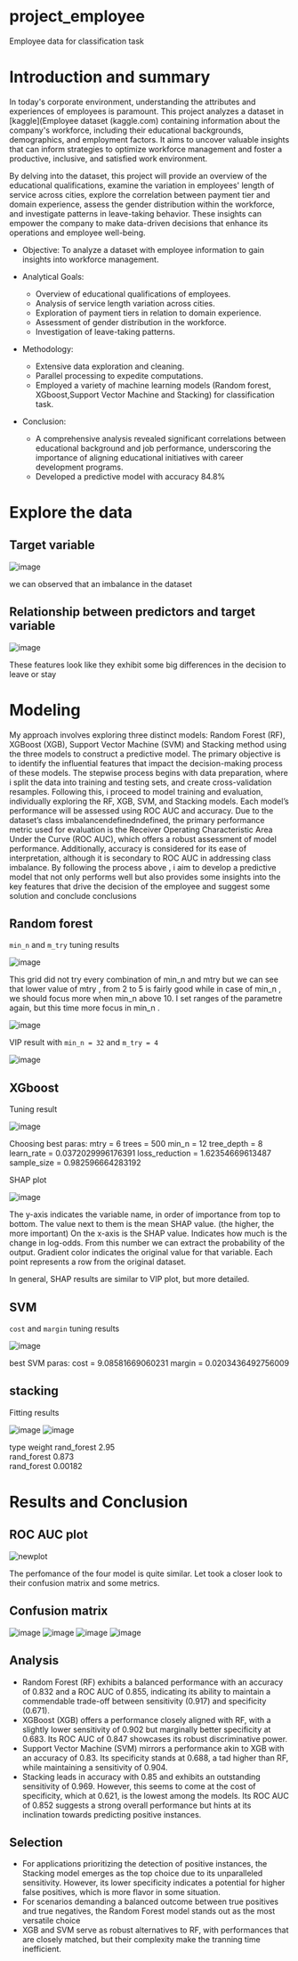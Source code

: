 # project_employee
Employee data for classification task

# Introduction and summary

In today's corporate environment, understanding the attributes and experiences of employees is paramount. This project analyzes a dataset in \[kaggle\](Employee dataset (kaggle.com) containing information about the company's workforce, including their educational backgrounds, demographics, and employment factors. It aims to uncover valuable insights that can inform strategies to optimize workforce management and foster a productive, inclusive, and satisfied work environment.

By delving into the dataset, this project will provide an overview of the educational qualifications, examine the variation in employees' length of service across cities, explore the correlation between payment tier and domain experience, assess the gender distribution within the workforce, and investigate patterns in leave-taking behavior. These insights can empower the company to make data-driven decisions that enhance its operations and employee well-being.

* Objective: To analyze a dataset with employee information to gain insights into workforce management.

* Analytical Goals:
    + Overview of educational qualifications of employees.
    + Analysis of service length variation across cities.
    + Exploration of payment tiers in relation to domain experience.
    + Assessment of gender distribution in the workforce.
    + Investigation of leave-taking patterns.
* Methodology:
    + Extensive data exploration and cleaning.
    + Parallel processing to expedite computations.
    + Employed a variety of machine learning models (Random forest, XGboost,Support Vector Machine and Stacking) for classification task.
* Conclusion:
    + A comprehensive analysis revealed significant correlations between educational background and job performance, underscoring the importance of aligning educational initiatives with career development programs.
    + Developed a predictive model with accuracy 84.8% 

# Explore the data

## Target variable

![image](https://github.com/vn-quant/project_employee/assets/83815398/f698f3f7-65b3-4a5f-a0b8-34e040130b62)

we can observed that an imbalance in the dataset

## Relationship between predictors and target variable

![image](https://github.com/vn-quant/project_employee/assets/83815398/42440521-856f-4687-b7be-6526048d21e3)

These features look like they exhibit some big differences in the decision to leave or stay

# Modeling

My approach involves exploring three distinct models: Random Forest (RF), XGBoost (XGB), Support Vector Machine (SVM) and Stacking method using the three models to construct a predictive model. The primary objective is to identify the influential features that impact the decision-making process of these models.
The stepwise process begins with data preparation, where i split the data into training and testing sets, and create cross-validation resamples. Following this, i proceed to model training and evaluation, individually exploring the RF, XGB, SVM, and Stacking models. Each model’s performance will be assessed using ROC AUC and accuracy.
Due to the dataset’s class imbalancendefinedndefined, the primary performance metric used for evaluation is the Receiver Operating Characteristic Area Under the Curve (ROC AUC), which offers a robust assessment of model performance. Additionally, accuracy is considered for its ease of interpretation, although it is secondary to ROC AUC in addressing class imbalance.
By following the process above , i aim to develop a predictive model that not only performs well but also provides some insights into the key features that drive the decision of the employee and suggest some solution and conclude conclusions

## Random forest

`min_n` and `m_try` tuning results

![image](https://github.com/vn-quant/project_employee/assets/83815398/2b49eda9-9e7f-4daa-91d8-0af5f910b62d)

This grid did not try every combination of min_n and mtry but we can see that lower value of mtry , from 2 to 5 is fairly good while in case of min_n , we should focus more when min_n above 10. I set ranges of the parametre again, but this time more focus in min_n .

![image](https://github.com/vn-quant/project_employee/assets/83815398/636ec683-a064-4755-8437-ec95c192ed02)

VIP result with `min_n = 32` and `m_try = 4` 

![image](https://github.com/vn-quant/project_employee/assets/83815398/b45ebcec-f5e3-4b52-adc6-b523435a59de)


## XGboost

Tuning result

![image](https://github.com/vn-quant/project_employee/assets/83815398/6aa2fef8-6979-44c5-bc5a-f7396af65834)

Choosing best paras:
  mtry = 6
  trees = 500
  min_n = 12
  tree_depth = 8
  learn_rate = 0.0372029996176391
  loss_reduction = 1.62354669613487
  sample_size = 0.982596664283192
  
SHAP plot

![image](https://github.com/vn-quant/project_employee/assets/83815398/dd032b12-130f-4a6f-9269-eac5d54a7d10)

The y-axis indicates the variable name, in order of importance from top to bottom. The value next to them is the mean SHAP value. (the higher, the more important)
On the x-axis is the SHAP value. Indicates how much is the change in log-odds. From this number we can extract the probability of the output.
Gradient color indicates the original value for that variable.
Each point represents a row from the original dataset.

In general, SHAP results are similar to VIP plot, but more detailed.

## SVM

`cost` and `margin` tuning results

![image](https://github.com/vn-quant/project_employee/assets/83815398/24aa25b6-47c4-4a1e-b203-6754f6f1e59e)

best SVM paras:
  cost = 9.08581669060231
  margin = 0.0203436492756009

## stacking

Fitting results

![image](https://github.com/vn-quant/project_employee/assets/83815398/a7bfc6cb-0f31-451b-9cdd-9f5c3c182877)
![image](https://github.com/vn-quant/project_employee/assets/83815398/b6faadb0-9fcd-4db9-94e6-4d6787ebbf3f)

type          weight
rand_forest   2.95   
rand_forest   0.873  
rand_forest   0.00182


# Results and Conclusion

## ROC AUC plot

![newplot](https://github.com/vn-quant/project_employee/assets/83815398/1b16fd3c-2316-4f73-aae1-b0bab5a7edfa)

The perfomance of the four model is quite similar. Let took a closer look to their confusion matrix and some metrics.

## Confusion matrix

![image](https://github.com/vn-quant/project_employee/assets/83815398/fc425ce9-154b-4791-8ac0-15d5254c99c3)
![image](https://github.com/vn-quant/project_employee/assets/83815398/0e401215-08f1-4784-9272-f919a3b3e108)
![image](https://github.com/vn-quant/project_employee/assets/83815398/74afdc43-7cdc-42a0-a8ba-5d09c4a36203)
![image](https://github.com/vn-quant/project_employee/assets/83815398/415892a5-3409-4dad-a414-b2334696ede3)


## Analysis
- Random Forest (RF) exhibits a balanced performance with an accuracy of 0.832 and a ROC AUC of 0.855, indicating its ability to maintain a commendable trade-off between sensitivity (0.917) and specificity (0.671).
- XGBoost (XGB) offers a performance closely aligned with RF, with a slightly lower sensitivity of 0.902 but marginally better specificity at 0.683. Its ROC AUC of 0.847 showcases its robust discriminative power.
- Support Vector Machine (SVM) mirrors a performance akin to XGB with an accuracy of 0.83. Its specificity stands at 0.688, a tad higher than RF, while maintaining a sensitivity of 0.904.
- Stacking leads in accuracy with 0.85 and exhibits an outstanding sensitivity of 0.969. However, this seems to come at the cost of specificity, which at 0.621, is the lowest among the models. Its ROC AUC of 0.852 suggests a strong overall performance but hints at its inclination towards predicting positive instances.

## Selection
- For applications prioritizing the detection of positive instances, the Stacking model emerges as the top choice due to its unparalleled sensitivity. However, its lower specificity indicates a potential for higher false positives, which is more flavor in some situation.
- For scenarios demanding a balanced outcome between true positives and true negatives, the Random Forest model stands out as the most versatile choice
- XGB and SVM serve as robust alternatives to RF, with performances that are closely matched, but their complexity make the tranning time inefficient.










































